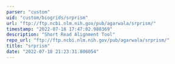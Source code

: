 ```yaml
---
parser: "custom"
uid: "custom/biogrids/srprism"
url: "ftp://ftp.ncbi.nlm.nih.gov/pub/agarwala/srprism/"
timestamp: "2022-07-18 17:47:02.988369"
description: "Short Read Alignment Tool"
repo_url: "ftp://ftp.ncbi.nlm.nih.gov/pub/agarwala/srprism/"
title: "srprism"
date: "2022-07-18 21:23:31.806054"
---
```


